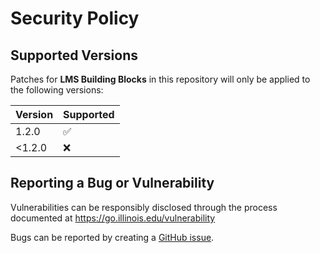 # Security Policy

## Supported Versions

Patches for **LMS Building Blocks** in this repository will only be applied to the following versions:

| Version | Supported          |
|---------| ------------------ |
| 1.2.0   | :white_check_mark: |
| <1.2.0  | :x: |

## Reporting a Bug or Vulnerability

Vulnerabilities can be responsibly disclosed through the process
 documented at https://go.illinois.edu/vulnerability

Bugs can be reported by creating a [GitHub issue](https://github.com/rokwire/lms-building-block/issues/new?assignees=&labels=bug&template=bug_report.md&title=%5BBUG%5D+).